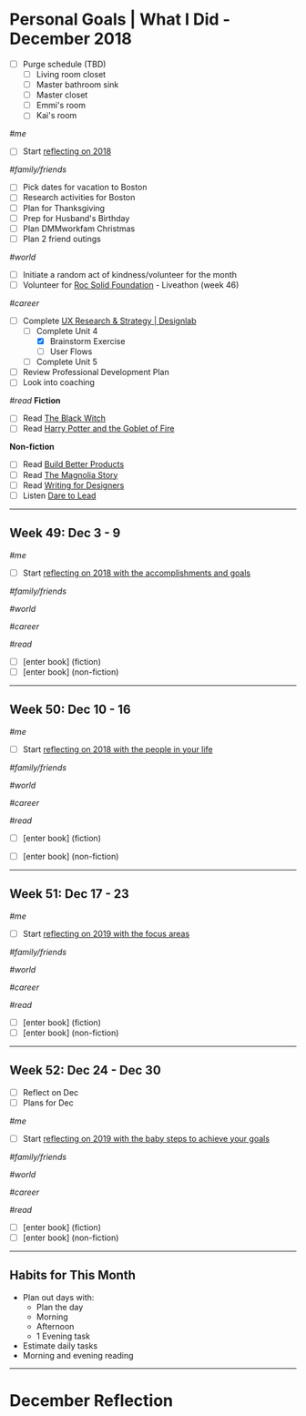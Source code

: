 Personal Goals | What I Did - December 2018
==============

- [ ] Purge schedule (TBD)
  - [ ] Living room closet
  - [ ] Master bathroom sink
  - [ ] Master closet
  - [ ] Emmi's room
  - [ ] Kai's room 
  
_#me_
- [ ] Start [reflecting on 2018](https://s3.amazonaws.com/inkandvolt/downloads/2018-planning/IV_HolidaySheet_week1.pdf) 

_#family/friends_
- [ ] Pick dates for vacation to Boston
- [ ] Research activities for Boston
- [ ] Plan for Thanksgiving 
- [ ] Prep for Husband's Birthday
- [ ] Plan DMMworkfam Christmas
- [ ] Plan 2 friend outings

_#world_
- [ ] Initiate a random act of kindness/volunteer for the month
- [ ] Volunteer for [Roc Solid Foundation](http://rocsolidfoundation.org/) - Liveathon (week 46)

_#career_
- [ ] Complete [UX Research & Strategy | Designlab](https://trydesignlab.com/ux-design-course/)
  - [ ] Complete Unit 4
    - [x] Brainstorm Exercise
    - [ ] User Flows
  - [ ] Complete Unit 5
 - [ ] Review Professional Development Plan
  - [ ] Look into coaching
  
_#read_
**Fiction**
- [ ] Read [The Black Witch](https://www.goodreads.com/book/show/25740412-the-black-witch)
- [ ] Read [Harry Potter and the Goblet of Fire](https://www.goodreads.com/book/show/17347382-harry-potter-and-the-goblet-of-fire)

**Non-fiction**
- [ ] Read [Build Better Products](https://www.goodreads.com/book/show/32856281-build-better-products) 
- [ ] Read [The Magnolia Story](https://www.goodreads.com/book/show/29483100-the-magnolia-story)
- [ ] Read [Writing for Designers](https://www.goodreads.com/book/show/42139749-writing-for-designers)
- [ ] Listen [Dare to Lead](https://www.goodreads.com/book/show/40109367-dare-to-lead) 

---

## Week 49: Dec 3 - 9
_#me_
- [ ] Start [reflecting on 2018 with the accomplishments and goals](https://s3.amazonaws.com/inkandvolt/downloads/2018-planning/IV_HolidaySheet_week1.pdf) 

_#family/friends_

_#world_

_#career_

_#read_
- [ ] [enter book] (fiction)
- [ ] [enter book] (non-fiction)
  
---

## Week 50: Dec 10 - 16
_#me_
- [ ] Start [reflecting on 2018 with the people in your life](https://s3.amazonaws.com/inkandvolt/downloads/2018-planning/IV_HolidaySheet_week2.pdf)

_#family/friends_

_#world_

_#career_

_#read_
- [ ] [enter book] (fiction)
- [ ] [enter book] (non-fiction)


---

## Week 51: Dec 17 - 23
_#me_
- [ ] Start [reflecting on 2019 with the focus areas](https://s3.amazonaws.com/inkandvolt/downloads/2018-planning/IV_HolidaySheet_week3.pdf)

_#family/friends_

_#world_

_#career_

_#read_
- [ ] [enter book] (fiction)
- [ ] [enter book] (non-fiction)
---

## Week 52: Dec 24 - Dec 30

- [ ] Reflect on Dec
- [ ] Plans for Dec

_#me_
- [ ] Start [reflecting on 2019 with the baby steps to achieve your goals](https://s3.amazonaws.com/inkandvolt/downloads/2018-planning/IV_HolidaySheet_week4.pdf)


_#family/friends_

_#world_

_#career_

_#read_
- [ ] [enter book] (fiction)
- [ ] [enter book] (non-fiction)

---

## Habits for This Month
- Plan out days with:
  - Plan the day
  - Morning
  - Afternoon
  - 1 Evening task
- Estimate daily tasks
- Morning and evening reading

---


# December Reflection
  
